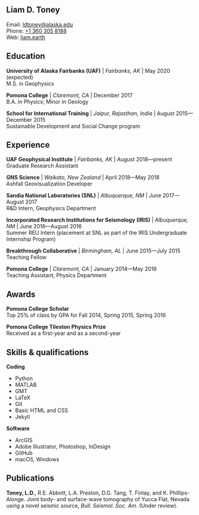 ## **Liam D. Toney**
Email: [ldtoney@alaska.edu](mailto:ldtoney@alaska.edu)  
Phone: [+1 360 305 8188](tel:+13603058188)  
Web: [liam.earth](https://liam.earth/)

## Education
**University of Alaska Fairbanks (UAF)** | *Fairbanks, AK* | May 2020 (expected)  
M.S. in Geophysics

**Pomona College** | *Claremont, CA* | December 2017  
B.A. in Physics; Minor in Geology

**School for International Training** | *Jaipur, Rajasthan, India* | August 2015—December 2015  
Sustainable Development and Social Change program

## Experience
**UAF Geophysical Institute** | *Fairbanks, AK* | August 2018—present  
Graduate Research Assistant

**GNS Science** | *Waikato, New Zealand* | April 2018—May 2018  
Ashfall Geovisualization Developer

**Sandia National Laboratories (SNL)** | *Albuquerque, NM* | June 2017—August 2017  
R&D Intern, Geophysics Department

**Incorporated Research Institutions for Seismology (IRIS)** | *Albuquerque, NM* | June 2016—August 2016  
Summer REU Intern (placement at SNL as part of the IRIS Undergraduate Internship Program)

**Breakthrough Collaborative** | *Birmingham, AL* | June 2015—July 2015  
Teaching Fellow  

**Pomona College** | *Claremont, CA* | January 2014—May 2016  
Teaching Assistant, Physics Department

## Awards
**Pomona College Scholar**  
Top 25% of class by GPA for Fall 2014, Spring 2015, Spring 2016

**Pomona College Tileston Physics Prize**  
Received as a first-year and as a second-year

## Skills & qualifications
**Coding**
- Python
- MATLAB
- GMT
- LaTeX
- Git
- Basic HTML and CSS
- Jekyll

**Software**
- ArcGIS
- Adobe Illustrator, Photoshop, InDesign
- GitHub
- macOS, Windows

## Publications
**Toney, L.D.**, R.E. Abbott, L.A. Preston, D.G. Tang, T. Finlay, and K. Phillips-Alonge. Joint body- and surface-wave tomography of Yucca Flat, Nevada using a novel seismic source, *Bull. Seismol. Soc. Am.* (Under review).
